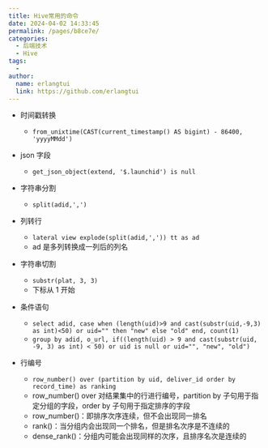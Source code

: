 ```yaml
---
title: Hive常用的命令
date: 2024-04-02 14:33:45
permalink: /pages/b8ce7e/
categories:
  - 后端技术
  - Hive
tags:
  - 
author: 
  name: erlangtui
  link: https://github.com/erlangtui
---
```



- 时间戳转换
    - `from_unixtime(CAST(current_timestamp() AS bigint) - 86400, 'yyyyMMdd')`

- json 字段
    - `get_json_object(extend, '$.launchid') is null`

- 字符串分割
    - `split(adid,',')`

- 列转行
    - `lateral view explode(split(adid,',')) tt as ad`
    - ad 是多列转换成一列后的列名

- 字符串切割
    - `substr(plat, 3, 3)`
    - 下标从 1 开始

- 条件语句
    - `select adid, case when (length(uid)>9 and cast(substr(uid,-9,3) as int)<50) or uid="" then "new" else "old" end, count(1)`
	- `group by adid, o_url, if((length(uid) > 9 and cast(substr(uid, -9, 3) as int) < 50) or uid is null or uid="", "new", "old")`

- 行编号
    - `row_number() over (partition by uid, deliver_id order by record_time) as ranking `    
	- row_number() over 对结果集中的行进行编号，partition by 子句用于指定分组的字段，order by 子句用于指定排序的字段
    - row_number()：即排序次序连续，但不会出现同一排名
	- rank()：当分组内会出现同一个排名，但是排名次序是不连续的
	- dense_rank()：分组内可能会出现同样的次序，且排序名次是连续的


